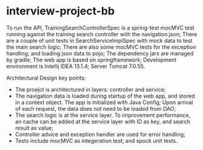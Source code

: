 # interview-project-bb

To run the API, TrainingSearchControllerSpec is a spring-test mocMVC test running against the training search controller with the navigation.json; There are a couple of unit tests in SearchServiceImplSpec with mock data to test the main search logic; There are also some mocMVC tests for the exception handling; and loading json data to pojo; The dependency jars are managed by gradle; The web app is based on springframework; Development environment is Intellij IDEA 13.1.4; Server Tomcat 7.0.55.

Architectural Design key points:
- The proejct is architectured in layers: controller and service;
- The navigation data is loaded during startup of the web app, and stored in a context object. The app is initialized with Java Config; Upon arrival of each request, the data does not need to be loaded from DAO;
- The search logic is at the service layer. To improvement performance, an cache can be added at the service layer with ID as key, and search result as value;
- Controller advice and exception handler are used for error handling;
- Tests include mocMVC as integeration test; and spock unit tests.

